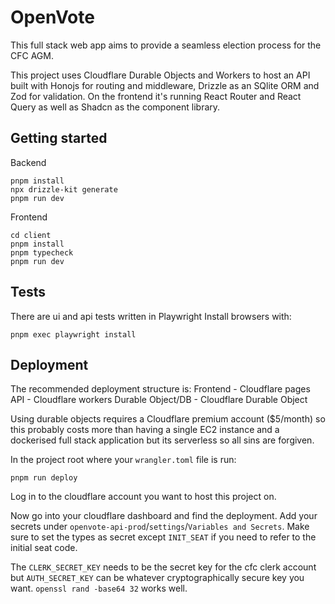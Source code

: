 # OpenVote
This full stack web app aims to provide a seamless election process for the CFC AGM.

This project uses Cloudflare Durable Objects and Workers to host an API built with Honojs for routing and middleware, Drizzle as an SQlite ORM and Zod for validation.
On the frontend it's running React Router and React Query as well as Shadcn as the component library.

## Getting started
Backend
```
pnpm install
npx drizzle-kit generate
pnpm run dev
```

Frontend
```
cd client
pnpm install
pnpm typecheck
pnpm run dev
```

## Tests
There are ui and api tests written in Playwright
Install browsers with:
```
pnpm exec playwright install
```

## Deployment
The recommended deployment structure is:
Frontend - Cloudflare pages
API - Cloudflare workers
Durable Object/DB - Cloudflare Durable Object

Using durable objects requires a Cloudflare premium account ($5/month) so this probably costs more than having a single EC2 instance and a dockerised full stack application but its serverless so all sins are forgiven.

In the project root where your `wrangler.toml` file is run:
```
pnpm run deploy
```
Log in to the cloudflare account you want to host this project on.

Now go into your cloudflare dashboard and find the deployment. Add your secrets under `openvote-api-prod`/`settings`/`Variables and Secrets`. 
Make sure to set the types as secret except `INIT_SEAT` if you need to refer to the initial seat code.

The `CLERK_SECRET_KEY` needs to be the secret key for the cfc clerk account but `AUTH_SECRET_KEY` can be whatever cryptographically secure key you want. `openssl rand -base64 32` works well.
